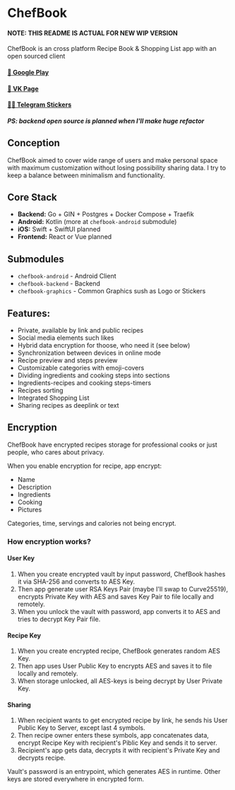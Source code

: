 # ChefBook
#### NOTE: THIS README IS ACTUAL FOR NEW WIP VERSION

ChefBook is an cross platform Recipe Book & Shopping List app with an open sourced client
#### [📱 Google Play](https://play.google.com/store/apps/details?id=com.cactusknights.chefbook)
#### [📙 VK Page](https://vk.com/chefbook)
#### [👨‍🍳 Telegram Stickers](https://t.me/addstickers/chefbook)
##### PS: backend open source is planned when I'll make huge refactor
## Conception
ChefBook aimed to cover wide range of users and make personal space with maximum customization without losing possibility sharing data. I try to keep a balance between minimalism and functionality.

## Core Stack
* **Backend:** Go + GIN + Postgres + Docker Compose + Traefik
* **Android:** Kotlin (more at `chefbook-android` submodule)
* **iOS:** Swift + SwiftUI planned
* **Frontend:** React or Vue planned

## Submodules
* `chefbook-android` - Android Client
* `chefbook-backend` - Backend
* `chefbook-graphics` - Common Graphics sush as Logo or Stickers

## Features:
* Private, available by link and public recipes
* Social media elements such likes
* Hybrid data encryption for thoose, who need it (see below)
* Synchronization between devices in online mode
* Recipe preview and steps preview
* Customizable categories with emoji-covers
* Dividing ingredients and cooking steps into sections
* Ingredients-recipes and cooking steps-timers
* Recipes sorting
* Integrated Shopping List
* Sharing recipes as deeplink or text

## Encryption
ChefBook have encrypted recipes storage for professional cooks or just people, who cares about privacy.

When you enable encryption for recipe, app encrypt:
* Name
* Description
* Ingredients
* Cooking
* Pictures

Categories, time, servings and calories not being encrypt.

### How encryption works?
#### User Key
1. When you create encrypted vault by input password, ChefBook hashes it via SHA-256 and converts to AES Key.
2. Then app generate user RSA Keys Pair (maybe I'll swap to Curve25519), encrypts Private Key with AES and saves Key Pair to file locally and remotely.
3. When you unlock the vault with password, app converts it to AES and tries to decrypt Key Pair file.
#### Recipe Key
1. When you create encrypted recipe, ChefBook generates random AES Key.
2. Then app uses User Public Key to encrypts AES and saves it to file locally and remotely.
3. When storage unlocked, all AES-keys is being decrypt by User Private Key.
#### Sharing
1. When recipient wants to get encrypted recipe by link, he sends his User Public Key to Server, except last 4 symbols.
2. Then recipe owner enters these symbols, app concatenates data, encrypt Recipe Key with recipient's Piblic Key and sends it to server.
3. Recipient's app gets data, decrypts it with recipient's Private Key and decrypts recipe.

Vault's password is an entrypoint, which generates AES in runtime. Other keys are stored everywhere in encrypted form.
